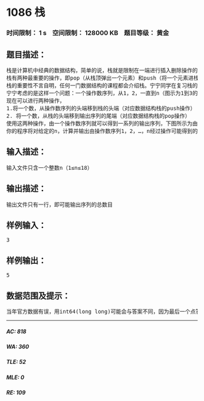 # 1086 栈   
### 时间限制： 1 s&nbsp;&nbsp;&nbsp;&nbsp;空间限制： 128000 KB&nbsp;&nbsp;&nbsp;&nbsp;题目等级： 黄金  
## 题目描述：  

<pre>
栈是计算机中经典的数据结构，简单的说，栈就是限制在一端进行插入删除操作的线性表。
栈有两种最重要的操作，即pop（从栈顶弹出一个元素）和push（将一个元素进栈）。
栈的重要性不言自明，任何一门数据结构的课程都会介绍栈。宁宁同学在复习栈的基本概念时，想到了一个书上没有讲过的问题，而他自己无法给出答案，所以需要你的帮忙
宁宁考虑的是这样一个问题：一个操作数序列，从1，2，一直到n（图示为1到3的情况），栈A的深度大于n。
现在可以进行两种操作，
1.将一个数，从操作数序列的头端移到栈的头端（对应数据结构栈的push操作）
2. 将一个数，从栈的头端移到输出序列的尾端（对应数据结构栈的pop操作）
使用这两种操作，由一个操作数序列就可以得到一系列的输出序列，下图所示为由1 2 3生成序列2 3 1的过程。（原始状态如上图所示） 。
你的程序将对给定的n，计算并输出由操作数序列1，2，…，n经过操作可能得到的输出序列的总数。
</pre>
  
  
## 输入描述：  

<pre>
输入文件只含一个整数n（1≤n≤18）
</pre>
  
  
## 输出描述：  

<pre>
输出文件只有一行，即可能输出序列的总数目
</pre>
  
  
## 样例输入：  

<pre>
3
</pre>
  
  
## 样例输出：  

<pre>
5
</pre>
  
  
## 数据范围及提示：  

<pre>
当年官方数据有误，用int64(long long)可能会与答案不同，因为最后一个点答案溢出longint的。上传的数据是官方数据。
</pre>
  
  
***  

##### AC: 818  
##### WA: 360  
##### TLE: 52  
##### MLE: 0  
##### RE: 109  
